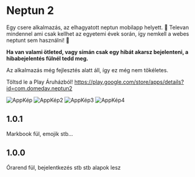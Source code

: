 # Neptun 2

Egy csere alkalmazás, az elhagyatott neptun mobilapp helyett. 📱
Televan mindennel ami csak kellhet az egyetemi évek során, így nemkell a webes neptunt sem használni! 🥳

**Ha van valami ötleted, vagy simán csak egy hibát akarsz bejelenteni, a hibabejelentés fülnél tedd meg.**

Az alkalmazás még fejlesztés alatt áll, így ez még nem tökéletes.

Töltsd le a Play Áruházból!
https://play.google.com/store/apps/details?id=com.domedav.neptun2

![AppKép](https://github.com/domedav/Neptun-2/assets/67591581/87561273-e579-49c3-bbfe-04223454fb64)
![AppKép2](https://github.com/domedav/Neptun-2/assets/67591581/7a1e0e29-d430-497b-a0b2-297bfbec7dde)
![AppKép3](https://github.com/domedav/Neptun-2/assets/67591581/c4ad169a-fa48-4954-b1ce-a9de45f1e13a)
![AppKép4](https://github.com/domedav/Neptun-2/assets/67591581/e5f6bb56-2a4a-45dc-bce9-362f19d65e07)


## 1.0.1
Markbook fül, emojik stb...

## 1.0.0
Órarend fül, bejelentkezés stb stb alapok lesz
